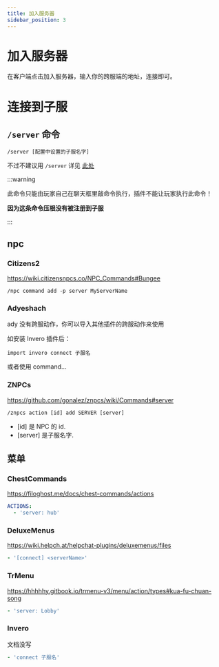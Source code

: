 ```yaml
---
title: 加入服务器
sidebar_position: 3
---
```


# 加入服务器

在客户端点击加入服务器，输入你的跨服端的地址，连接即可。

# 连接到子服

## `/server` 命令

```text
/server [配置中设置的子服名字]
```

不过不建议用 `/server` 详见 [此处](/docs-java/advance/cross-server/precautions.md#不要给玩家-server-权限)

:::warning

此命令只能由玩家自己在聊天框里敲命令执行，插件不能让玩家执行此命令！

**因为这条命令压根没有被注册到子服**

:::

## npc

### Citizens2

https://wiki.citizensnpcs.co/NPC_Commands#Bungee

```text
/npc command add -p server MyServerName
```

### Adyeshach

ady 没有跨服动作，你可以导入其他插件的跨服动作来使用

如安装 Invero 插件后：

```kether
import invero connect 子服名
```

或者使用 command...

### ZNPCs

https://github.com/gonalez/znpcs/wiki/Commands#server

```text
/znpcs action [id] add SERVER [server]
```

- [id] 是 NPC 的 id.
- [server] 是子服名字.

## 菜单

### ChestCommands

https://filoghost.me/docs/chest-commands/actions

```yaml
ACTIONS:
  - 'server: hub'
```

### DeluxeMenus

https://wiki.helpch.at/helpchat-plugins/deluxemenus/files

```yaml
- '[connect] <serverName>'
```

### TrMenu

https://hhhhhy.gitbook.io/trmenu-v3/menu/action/types#kua-fu-chuan-song

```yaml
- 'server: Lobby'
```

### Invero

文档没写

```yaml
- 'connect 子服名'
```
